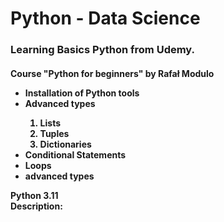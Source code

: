 # Python - Data Science
<h3>Learning Basics Python from Udemy.</h2>
<h4>Course "Python for beginners" by Rafał Modulo<br>
  <ul>
    <li>Installation of Python tools</li>
    <li>Advanced types</li>
    <ol type='1'>
      <li>Lists</li>
      <li>Tuples</li>
      <li>Dictionaries</li>
    </ol>
    <li>Conditional Statements</li>
    <li>Loops</li>
    <li>advanced types</li>
  </ul>
Python 3.11 <br>
Description: 
</h4>
